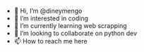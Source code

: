 - 👋 Hi, I’m @dineymengo
- 👀 I’m interested in coding
- 🌱 I’m currently learning web scrapping
- 💞️ I’m looking to collaborate on python dev
- 📫 How to reach me here

<!---
dineymengo/dineymengo is a ✨ special ✨ repository because its `README.md` (this file) appears on your GitHub profile.
You can click the Preview link to take a look at your changes.
--->
